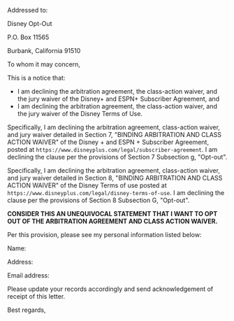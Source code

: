 Addressed to:

Disney Opt-Out

P.O. Box 11565

Burbank, California 91510

To whom it may concern,

This is a notice that:

- I am declining the arbitration agreement, the class-action waiver, and the jury waiver of the Disney+ and ESPN+ Subscriber Agreement, and
- I am declining the arbitration agreement, the class-action waiver, and the jury waiver of the Disney Terms of Use.

Specifically, I am declining the arbitration agreement, class-action waiver, and jury waiver detailed in Section 7,  "BINDING ARBITRATION AND CLASS ACTION WAIVER" of the Disney + and ESPN + Subscriber Agreement, posted at `https://www.disneyplus.com/legal/subscriber-agreement`. I am declining the clause per the provisions of Section 7 Subsection g, "Opt-out".


Specifically, I am declining the arbitration agreement, class-action waiver, and jury waiver detailed in Section 8,  "BINDING ARBITRATION AND CLASS ACTION WAIVER" of the Disney Terms of use posted at `https://www.disneyplus.com/legal/disney-terms-of-use`. I am declining the clause per the provisions of Section 8 Subsection G, "Opt-out".

**CONSIDER THIS AN UNEQUIVOCAL STATEMENT THAT I WANT TO OPT OUT OF THE ARBITRATION AGREEMENT AND CLASS ACTION WAIVER.**

Per this provision, please see my personal information listed below:

Name: 

Address:

Email address:

Please update your records accordingly and send acknowledgement of receipt of this letter.

Best regards,

